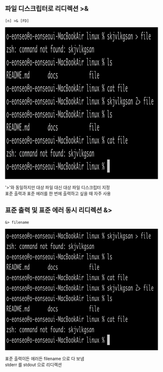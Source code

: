 ## 파일 디스크립터로 리디렉션 >&

```
[n] >& [FD]
```

<img src="img/img3.png" width=700 height=500>

'>'와 동일하지만 대상 파일 대신 대상 파일 디스크립터 지정 <br>
표준 출력과 표준 에러를 한 번에 출력하고 싶을 때 자주 사용

## 표준 출력 및 표준 에러 동시 리디렉션 &>

```
&> filename
```

<img src="img/img4.png" width=700 height=400>

표준 출력이든 에러든 filename 으로 다 보냄 <br>
stderr 를 stdout 으로 리디렉션